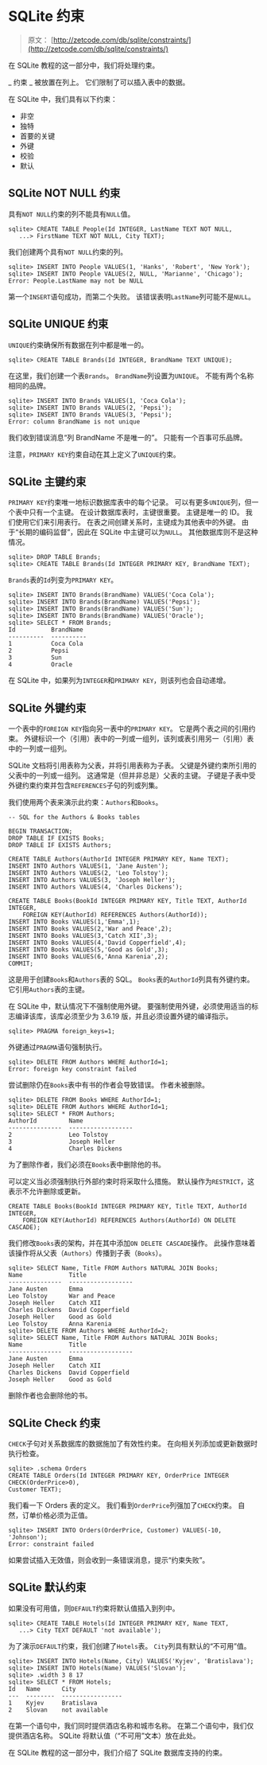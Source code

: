 # SQLite 约束

> 原文： [http://zetcode.com/db/sqlite/constraints/](http://zetcode.com/db/sqlite/constraints/)

在 SQLite 教程的这一部分中，我们将处理约束。

_ 约束 _ 被放置在列上。 它们限制了可以插入表中的数据。

在 SQLite 中，我们具有以下约束：

*   非空
*   独特
*   首要的关键
*   外键
*   校验
*   默认

## SQLite NOT NULL 约束

具有`NOT NULL`约束的列不能具有`NULL`值。

```
sqlite> CREATE TABLE People(Id INTEGER, LastName TEXT NOT NULL, 
   ...> FirstName TEXT NOT NULL, City TEXT);

```

我们创建两个具有`NOT NULL`约束的列。

```
sqlite> INSERT INTO People VALUES(1, 'Hanks', 'Robert', 'New York');
sqlite> INSERT INTO People VALUES(2, NULL, 'Marianne', 'Chicago');
Error: People.LastName may not be NULL

```

第一个`INSERT`语句成功，而第二个失败。 该错误表明`LastName`列可能不是`NULL`。

## SQLite UNIQUE 约束

`UNIQUE`约束确保所有数据在列中都是唯一的。

```
sqlite> CREATE TABLE Brands(Id INTEGER, BrandName TEXT UNIQUE);

```

在这里，我们创建一个表`Brands`。 `BrandName`列设置为`UNIQUE`。 不能有两个名称相同的品牌。

```
sqlite> INSERT INTO Brands VALUES(1, 'Coca Cola');
sqlite> INSERT INTO Brands VALUES(2, 'Pepsi');
sqlite> INSERT INTO Brands VALUES(3, 'Pepsi');
Error: column BrandName is not unique

```

我们收到错误消息“列 BrandName 不是唯一的”。 只能有一个百事可乐品牌。

注意，`PRIMARY KEY`约束自动在其上定义了`UNIQUE`约束。

## SQLite 主键约束

`PRIMARY KEY`约束唯一地标识数据库表中的每个记录。 可以有更多`UNIQUE`列，但一个表中只有一个主键。 在设计数据库表时，主键很重要。 主键是唯一的 ID。 我们使用它们来引用表行。 在表之间创建关系时，主键成为其他表中的外键。 由于“长期的编码监督”，因此在 SQLite 中主键可以为`NULL`。 其他数据库则不是这种情况。

```
sqlite> DROP TABLE Brands;
sqlite> CREATE TABLE Brands(Id INTEGER PRIMARY KEY, BrandName TEXT);

```

`Brands`表的`Id`列变为`PRIMARY KEY`。

```
sqlite> INSERT INTO Brands(BrandName) VALUES('Coca Cola');
sqlite> INSERT INTO Brands(BrandName) VALUES('Pepsi');
sqlite> INSERT INTO Brands(BrandName) VALUES('Sun');
sqlite> INSERT INTO Brands(BrandName) VALUES('Oracle');
sqlite> SELECT * FROM Brands;
Id          BrandName 
----------  ----------
1           Coca Cola 
2           Pepsi     
3           Sun       
4           Oracle   

```

在 SQLite 中，如果列为`INTEGER`和`PRIMARY KEY`，则该列也会自动递增。

## SQLite 外键约束

一个表中的`FOREIGN KEY`指向另一表中的`PRIMARY KEY`。 它是两个表之间的引用约束。 外键标识一个（引用）表中的一列或一组列，该列或表引用另一（引用）表中的一列或一组列。

SQLite 文档将引用表称为父表，并将引用表称为子表。 父键是外键约束所引用的父表中的一列或一组列。 这通常是（但并非总是）父表的主键。 子键是子表中受外键约束约束并包含`REFERENCES`子句的列或列集。

我们使用两个表来演示此约束：`Authors`和`Books`。

```
-- SQL for the Authors & Books tables

BEGIN TRANSACTION;
DROP TABLE IF EXISTS Books;
DROP TABLE IF EXISTS Authors;

CREATE TABLE Authors(AuthorId INTEGER PRIMARY KEY, Name TEXT);
INSERT INTO Authors VALUES(1, 'Jane Austen');
INSERT INTO Authors VALUES(2, 'Leo Tolstoy');
INSERT INTO Authors VALUES(3, 'Joseph Heller');
INSERT INTO Authors VALUES(4, 'Charles Dickens');

CREATE TABLE Books(BookId INTEGER PRIMARY KEY, Title TEXT, AuthorId INTEGER, 
    FOREIGN KEY(AuthorId) REFERENCES Authors(AuthorId));
INSERT INTO Books VALUES(1,'Emma',1);
INSERT INTO Books VALUES(2,'War and Peace',2);
INSERT INTO Books VALUES(3,'Catch XII',3);
INSERT INTO Books VALUES(4,'David Copperfield',4);
INSERT INTO Books VALUES(5,'Good as Gold',3);
INSERT INTO Books VALUES(6,'Anna Karenia',2);
COMMIT;

```

这是用于创建`Books`和`Authors`表的 SQL。 `Books`表的`AuthorId`列具有外键约束。 它引用`Authors`表的主键。

在 SQLite 中，默认情况下不强制使用外键。 要强制使用外键，必须使用适当的标志编译该库，该库必须至少为 3.6.19 版，并且必须设置外键的编译指示。

```
sqlite> PRAGMA foreign_keys=1;

```

外键通过`PRAGMA`语句强制执行。

```
sqlite> DELETE FROM Authors WHERE AuthorId=1;
Error: foreign key constraint failed

```

尝试删除仍在`Books`表中有书的作者会导致错误。 作者未被删除。

```
sqlite> DELETE FROM Books WHERE AuthorId=1;
sqlite> DELETE FROM Authors WHERE AuthorId=1;
sqlite> SELECT * FROM Authors;
AuthorId         Name              
---------------  ------------------
2                Leo Tolstoy       
3                Joseph Heller     
4                Charles Dickens 

```

为了删除作者，我们必须在`Books`表中删除他的书。

可以定义当必须强制执行外部约束时将采取什么措施。 默认操作为`RESTRICT`，这表示不允许删除或更新。

```
CREATE TABLE Books(BookId INTEGER PRIMARY KEY, Title TEXT, AuthorId INTEGER, 
    FOREIGN KEY(AuthorId) REFERENCES Authors(AuthorId) ON DELETE CASCADE);

```

我们修改`Books`表的架构，并在其中添加`ON DELETE CASCADE`操作。 此操作意味着该操作将从父表（`Authors`）传播到子表（`Books`）。

```
sqlite> SELECT Name, Title FROM Authors NATURAL JOIN Books;
Name             Title             
---------------  ------------------
Jane Austen      Emma              
Leo Tolstoy      War and Peace     
Joseph Heller    Catch XII         
Charles Dickens  David Copperfield 
Joseph Heller    Good as Gold      
Leo Tolstoy      Anna Karenia      
sqlite> DELETE FROM Authors WHERE AuthorId=2;
sqlite> SELECT Name, Title FROM Authors NATURAL JOIN Books;
Name             Title             
---------------  ------------------
Jane Austen      Emma              
Joseph Heller    Catch XII         
Charles Dickens  David Copperfield 
Joseph Heller    Good as Gold   

```

删除作者也会删除他的书。

## SQLite Check 约束

`CHECK`子句对关系数据库的数据施加了有效性约束。 在向相关列添加或更新数据时执行检查。

```
sqlite> .schema Orders
CREATE TABLE Orders(Id INTEGER PRIMARY KEY, OrderPrice INTEGER CHECK(OrderPrice>0), 
Customer TEXT);

```

我们看一下 Orders 表的定义。 我们看到`OrderPrice`列强加了`CHECK`约束。 自然，订单价格必须为正值。

```
sqlite> INSERT INTO Orders(OrderPrice, Customer) VALUES(-10, 'Johnson');
Error: constraint failed

```

如果尝试插入无效值，则会收到一条错误消息，提示“约束失败”。

## SQLite 默认约束

如果没有可用值，则`DEFAULT`约束将默认值插入到列中。

```
sqlite> CREATE TABLE Hotels(Id INTEGER PRIMARY KEY, Name TEXT, 
   ...> City TEXT DEFAULT 'not available');

```

为了演示`DEFAULT`约束，我们创建了`Hotels`表。 `City`列具有默认的“不可用”值。

```
sqlite> INSERT INTO Hotels(Name, City) VALUES('Kyjev', 'Bratislava');
sqlite> INSERT INTO Hotels(Name) VALUES('Slovan');
sqlite> .width 3 8 17
sqlite> SELECT * FROM Hotels;
Id   Name      City             
---  --------  -----------------
1    Kyjev     Bratislava       
2    Slovan    not available 

```

在第一个语句中，我们同时提供酒店名称和城市名称。 在第二个语句中，我们仅提供酒店名称。 SQLite 将默认值（“不可用”文本）放在此处。

在 SQLite 教程的这一部分中，我们介绍了 SQLite 数据库支持的约束。